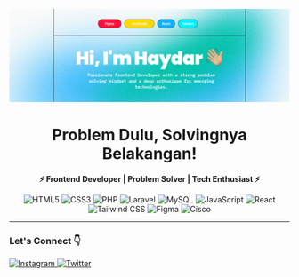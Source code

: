 

![header](img/header.png)

###
<h1 align="center">Problem Dulu, Solvingnya Belakangan!</h1>

<p align="center">
  <b>⚡️ Frontend Developer | Problem Solver | Tech Enthusiast ⚡️</b>
</p>

<p align="center">
  <img src="https://img.shields.io/badge/HTML5-E34F26?style=for-the-badge&logo=html5&logoColor=white" alt="HTML5" />
  <img src="https://img.shields.io/badge/CSS3-1572B6?style=for-the-badge&logo=css3&logoColor=white" alt="CSS3" />
  <img src="https://img.shields.io/badge/PHP-777BB4?style=for-the-badge&logo=php&logoColor=white" alt="PHP" />
  <img src="https://img.shields.io/badge/Laravel-FF2D20?style=for-the-badge&logo=laravel&logoColor=white" alt="Laravel" />
  <img src="https://img.shields.io/badge/MySQL-005C84?style=for-the-badge&logo=mysql&logoColor=white" alt="MySQL" />
  <img src="https://img.shields.io/badge/JavaScript-323330?style=for-the-badge&logo=javascript&logoColor=F7DF1E" alt="JavaScript" />
  <img src="https://img.shields.io/badge/React-20232A?style=for-the-badge&logo=react&logoColor=61DAFB" alt="React" />
  <img src="https://img.shields.io/badge/Tailwind_CSS-38B2AC?style=for-the-badge&logo=tailwind-css&logoColor=white" alt="Tailwind CSS" />
  <img src="https://img.shields.io/badge/Figma-DC2525?style=for-the-badge&logo=figma&logoColor=white" alt="Figma" />
  <img src="https://img.shields.io/badge/CISCO-1BA0D7?style=for-the-badge&logo=cisco&logoColor=white" alt="Cisco" />
</p>

---
<h3> Let's Connect 👇 </h3>
<p align="left">
  <a href="https://www.instagram.com/hydarlm/">
    <img src="https://img.shields.io/badge/Instagram-%23E4405F.svg?&style=for-the-badge&logo=instagram&logoColor=white" alt="Instagram" height="30" />
  <a href="https://twitter.com/hydarlm_">
    <img src="https://img.shields.io/badge/Twitter-%231DA1F2.svg?&style=for-the-badge&logo=twitter&logoColor=white" alt="Twitter" height="30" />
  </a>
</p>